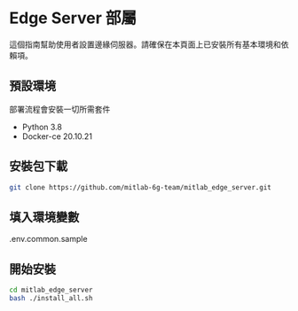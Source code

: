 # Edge Server 部屬
這個指南幫助使用者設置邊緣伺服器。請確保在本頁面上已安裝所有基本環境和依賴項。

## 預設環境
部署流程會安裝一切所需套件

- Python 3.8
- Docker-ce 20.10.21

## 安裝包下載
```bash
git clone https://github.com/mitlab-6g-team/mitlab_edge_server.git
```

## 填入環境變數
.env.common.sample 

## 開始安裝
```bash
cd mitlab_edge_server
bash ./install_all.sh
```
